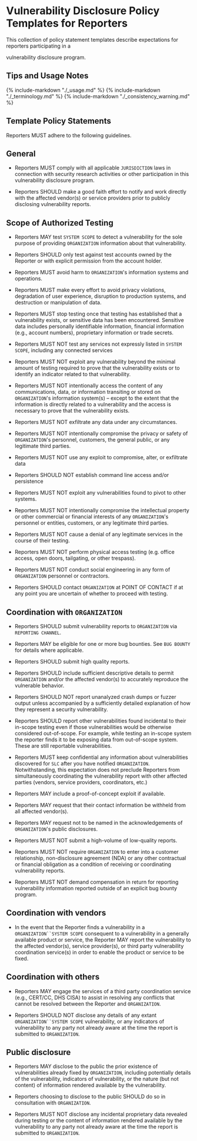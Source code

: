 # Vulnerability Disclosure Policy Templates for Reporters

<!--start-->This collection of policy statement templates describe expectations for reporters participating in a
vulnerability disclosure program.<!--end-->

## Tips and Usage Notes

{% include-markdown "./_usage.md" %}
{% include-markdown "./_terminology.md" %}
{% include-markdown "./_consistency_warning.md" %}

## Template Policy Statements

Reporters MUST adhere to the following guidelines.

## General

* Reporters MUST comply with all applicable `JURISDICTION` laws in connection with security research activities or other participation in this vulnerability disclosure program.

* Reporters SHOULD make a good faith effort to notify and work directly with the affected vendor(s) or service providers prior to publicly disclosing vulnerability reports.

## Scope of Authorized Testing

* Reporters MAY test `SYSTEM SCOPE` to detect a vulnerability for the sole purpose of providing `ORGANIZATION` information about that vulnerability.

* Reporters SHOULD only test against test accounts owned by the Reporter or with explicit permission from the account holder.

* Reporters MUST avoid harm to `ORGANIZATION`'s information systems and operations.

* Reporters MUST make every effort to avoid privacy violations, degradation of user experience, disruption to production systems, and destruction or manipulation of data.

* Reporters MUST stop testing once that testing has established that a vulnerability exists, or sensitive data has been encountered. Sensitive data includes personally identifiable information, financial information (e.g., account numbers), proprietary information or trade secrets.

* Reporters MUST NOT test any services not expressly listed in `SYSTEM SCOPE`, including any connected services

* Reporters MUST NOT exploit any vulnerability beyond the minimal amount of testing required to prove that the vulnerability exists or to identify an indicator related to that vulnerability.

* Reporters MUST NOT intentionally access the content of any communications, data, or information transiting or stored on `ORGANIZATION`'s information system(s) – except to the extent that the information is directly related to a vulnerability and the access is necessary to prove that the vulnerability exists.

* Reporters MUST NOT exfiltrate any data under any circumstances.

* Reporters MUST NOT intentionally compromise the privacy or safety of `ORGANIZATION`'s personnel, customers, the general public, or any legitimate third parties.

* Reporters MUST NOT use any exploit to compromise, alter, or exfiltrate data

* Reporters SHOULD NOT establish command line access and/or persistence

* Reporters MUST NOT exploit any vulnerabilities found to pivot to other systems.

* Reporters MUST NOT intentionally compromise the intellectual property or other commercial or financial interests of any `ORGANIZATION`'s personnel or entities, customers, or any legitimate third parties.

* Reporters MUST NOT cause a denial of any legitimate services in the course of their testing.

* Reporters MUST NOT perform physical access testing (e.g. office access, open doors, tailgating, or other trespass).

* Reporters MUST NOT conduct social engineering in any form of `ORGANIZATION` personnel or contractors.

* Reporters SHOULD contact `ORGANIZATION` at POINT OF CONTACT if at any point you are uncertain of whether to proceed with testing.

## Coordination with `ORGANIZATION`

* Reporters SHOULD submit vulnerability reports to `ORGANIZATION` via `REPORTING CHANNEL`.

* Reporters MAY be eligible for one or more bug bounties. See `BUG BOUNTY` for details where applicable.

* Reporters SHOULD submit high quality reports.

* Reporters SHOULD include sufficient descriptive details to permit `ORGANIZATION` and/or the affected vendor(s) to accurately reproduce the vulnerable behavior.

* Reporters SHOULD NOT report unanalyzed crash dumps or fuzzer output unless accompanied by a sufficiently detailed explanation of how they represent a security vulnerability.

* Reporters SHOULD report other vulnerabilities found incidental to their in-scope testing even if those vulnerabilities would be otherwise considered out-of-scope. For example, while testing an in-scope system the reporter finds it to be exposing data from out-of-scope system. These are still reportable vulnerabilities.

* Reporters MUST keep confidential any information about vulnerabilities discovered for `SLC` after you have notified `ORGANIZATION`. Notwithstanding, this expectation does not preclude Reporters from simultaneously coordinating the vulnerability report with other affected parties (vendors, service providers, coordinators, etc.)

* Reporters MAY include a proof-of-concept exploit if available.

* Reporters MAY request that their contact information be withheld from all affected vendor(s).

* Reporters MAY request not to be named in the acknowledgements of `ORGANIZATION`'s public disclosures.

* Reporters MUST NOT submit a high-volume of low-quality reports.

* Reporters MUST NOT require `ORGANIZATION` to enter into a customer relationship, non-disclosure agreement (NDA) or any other contractual or financial obligation as a condition of receiving or coordinating vulnerability reports.

* Reporters MUST NOT demand compensation in return for reporting vulnerability information reported outside of an explicit bug bounty program.

## Coordination with vendors

* In the event that the Reporter finds a vulnerability in a `ORGANIZATION``SYSTEM SCOPE` consequent to a vulnerability in a generally available product or service, the Reporter MAY report the vulnerability to the affected vendor(s), service provider(s), or third party vulnerability coordination service(s) in order to enable the product or service to be fixed.

## Coordination with others

* Reporters MAY engage the services of a third party coordination service (e.g., CERT/CC, DHS CISA) to assist in resolving any conflicts that cannot be resolved between the Reporter and `ORGANIZATION`.

* Reporters SHOULD NOT disclose any details of any extant `ORGANIZATION``SYSTEM SCOPE` vulnerability, or any indicators of vulnerability to any party not already aware at the time the report is submitted to `ORGANIZATION`.

## Public disclosure

* Reporters MAY disclose to the public the prior existence of vulnerabilities already fixed by `ORGANIZATION`, including potentially details of the vulnerability, indicators of vulnerability, or the nature (but not content) of information rendered available by the vulnerability.

* Reporters choosing to disclose to the public SHOULD do so in consultation with `ORGANIZATION`.

* Reporters MUST NOT disclose any incidental proprietary data revealed during testing or the content of information rendered available by the vulnerability to any party not already aware at the time the report is submitted to `ORGANIZATION`.
